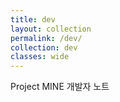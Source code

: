 ```yaml
---
title: dev
layout: collection
permalink: /dev/
collection: dev
classes: wide
---
```


Project MINE 개발자 노트
